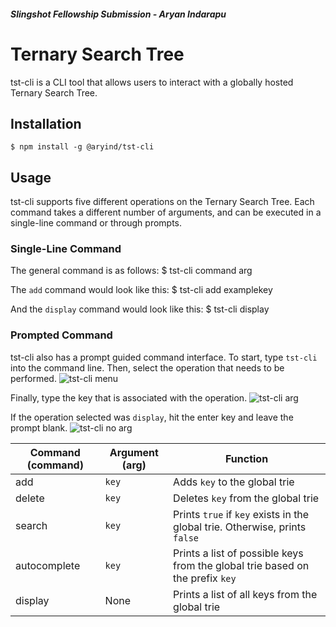 ##### Slingshot Fellowship Submission - Aryan Indarapu
# Ternary Search Tree
tst-cli is a CLI tool that allows users to interact with a globally hosted Ternary Search Tree.

## Installation
    $ npm install -g @aryind/tst-cli

## Usage
tst-cli supports five different operations on the Ternary Search Tree. Each command takes a different number of arguments, and can be executed in a single-line command or through prompts.

### Single-Line Command
The general command is as follows:
    $ tst-cli command arg

The `add` command would look like this:
    $ tst-cli add examplekey

And the `display` command would look like this:
    $ tst-cli display

### Prompted Command
tst-cli also has a prompt guided command interface. To start, type `tst-cli` into the command line. Then, select the operation that needs to be performed. 
![tst-cli menu](https://imgur.com/0bUApSu)

Finally, type the key that is associated with the operation. 
![tst-cli arg](https://imgur.com/O56Ec4v)

If the operation selected was `display`, hit the enter key and leave the prompt blank.
![tst-cli no arg](https://imgur.com/vJRiOtY)


| Command (command) | Argument (arg) | Function                                                                      |
|-------------------|----------------|-------------------------------------------------------------------------------|
| add               | `key`          | Adds `key` to the global trie                                                 |
| delete            | `key`          | Deletes `key` from the global trie                                            |
| search            | `key`          | Prints `true` if `key` exists in the global trie. Otherwise, prints `false`   |
| autocomplete      | `key`          | Prints a list of possible keys from the global trie based on the prefix `key` |
| display           | None           | Prints a list of all keys from the global trie                                |

